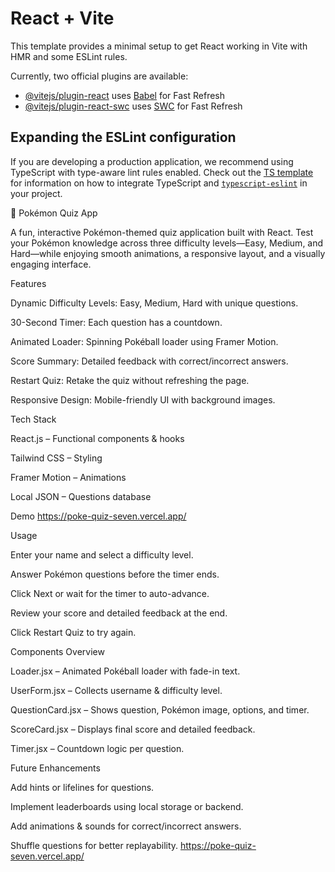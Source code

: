 # React + Vite

This template provides a minimal setup to get React working in Vite with HMR and some ESLint rules.

Currently, two official plugins are available:

- [@vitejs/plugin-react](https://github.com/vitejs/vite-plugin-react/blob/main/packages/plugin-react) uses [Babel](https://babeljs.io/) for Fast Refresh
- [@vitejs/plugin-react-swc](https://github.com/vitejs/vite-plugin-react/blob/main/packages/plugin-react-swc) uses [SWC](https://swc.rs/) for Fast Refresh

## Expanding the ESLint configuration

If you are developing a production application, we recommend using TypeScript with type-aware lint rules enabled. Check out the [TS template](https://github.com/vitejs/vite/tree/main/packages/create-vite/template-react-ts) for information on how to integrate TypeScript and [`typescript-eslint`](https://typescript-eslint.io) in your project.

🐾 Pokémon Quiz App

A fun, interactive Pokémon-themed quiz application built with React. Test your Pokémon knowledge across three difficulty levels—Easy, Medium, and Hard—while enjoying smooth animations, a responsive layout, and a visually engaging interface.

Features

Dynamic Difficulty Levels: Easy, Medium, Hard with unique questions.

30-Second Timer: Each question has a countdown.

Animated Loader: Spinning Pokéball loader using Framer Motion.

Score Summary: Detailed feedback with correct/incorrect answers.

Restart Quiz: Retake the quiz without refreshing the page.

Responsive Design: Mobile-friendly UI with background images.

Tech Stack

React.js – Functional components & hooks

Tailwind CSS – Styling

Framer Motion – Animations

Local JSON – Questions database

Demo
https://poke-quiz-seven.vercel.app/


Usage

Enter your name and select a difficulty level.

Answer Pokémon questions before the timer ends.

Click Next or wait for the timer to auto-advance.

Review your score and detailed feedback at the end.

Click Restart Quiz to try again.



Components Overview

Loader.jsx – Animated Pokéball loader with fade-in text.

UserForm.jsx – Collects username & difficulty level.

QuestionCard.jsx – Shows question, Pokémon image, options, and timer.

ScoreCard.jsx – Displays final score and detailed feedback.

Timer.jsx – Countdown logic per question.



Future Enhancements

Add hints or lifelines for questions.

Implement leaderboards using local storage or backend.

Add animations & sounds for correct/incorrect answers.

Shuffle questions for better replayability.
https://poke-quiz-seven.vercel.app/
